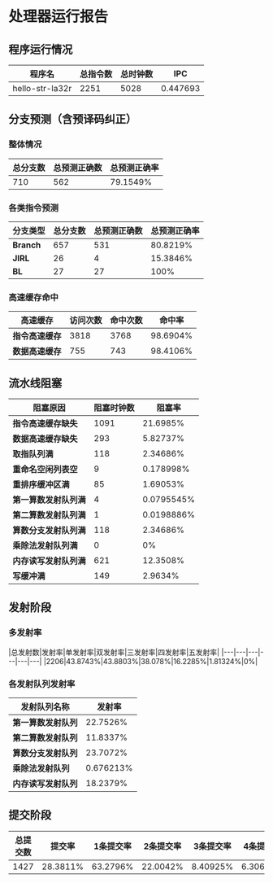 # 处理器运行报告
## 程序运行情况
|程序名|总指令数|总时钟数|IPC|
|---|---|---|---|
|hello-str-la32r|2251|5028|0.447693|

## 分支预测（含预译码纠正）
### 整体情况
|总分支数|总预测正确数|总预测正确率|
|---|---|---|
|710|562|79.1549%|

### 各类指令预测
|分支类型|总分支数|总预测正确数|总预测正确率|
|---|---|---|---|
|**Branch**| 657 | 531 | 80.8219%|
|**JIRL**| 26 | 4 | 15.3846%|
|**BL**| 27 | 27 | 100%|

### 高速缓存命中
|高速缓存|访问次数|命中次数|命中率|
|---|---|---|---|
|**指令高速缓存**| 3818 | 3768 | 98.6904%|
|**数据高速缓存**| 755 | 743 | 98.4106%|
## 流水线阻塞
|阻塞原因|阻塞时钟数|阻塞率|
|---|---|---|
|**指令高速缓存缺失**| 1091 | 21.6985%|
|**数据高速缓存缺失**| 293 | 5.82737%|
|**取指队列满**| 118 | 2.34686%|
|**重命名空闲列表空**|9 | 0.178998%|
|**重排序缓冲区满**|85 | 1.69053%|
|**第一算数发射队列满**|4 | 0.0795545%|
|**第二算数发射队列满**|1 | 0.0198886%|
|**算数分支发射队列满**|118 | 2.34686%|
|**乘除法发射队列满**|0 | 0%|
|**内存读写发射队列满**|621 | 12.3508%|
|**写缓冲满**|149 | 2.9634%|

## 发射阶段
### 多发射率
|总发射数|发射率|单发射率|双发射率|三发射率|四发射率|五发射率|
|---|---|---|---|---|---|
|2206|43.8743%|43.8803%|38.078%|16.2285%|1.81324%|0%|

### 各发射队列发射率
|发射队列名称|发射率|
|---|---|
|**第一算数发射队列**|22.7526%|
|**第二算数发射队列**|11.8337%|
|**算数分支发射队列**|23.7072%|
|**乘除法发射队列**|0.676213%|
|**内存读写发射队列**|18.2379%|

## 提交阶段
|总提交数|提交率|1条提交率|2条提交率|3条提交率|4条提交率|
|---|---|---|---|---|---|
|1427|28.3811%|63.2796%|22.0042%|8.40925%|6.30694%|
